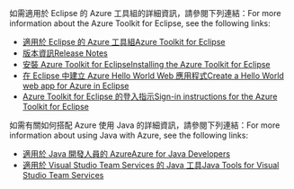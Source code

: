 <span data-ttu-id="50fea-101">如需適用於 Eclipse 的 Azure 工具組的詳細資訊，請參閱下列連結：</span><span class="sxs-lookup"><span data-stu-id="50fea-101">For more information about the Azure Toolkit for Eclipse, see the following links:</span></span> 

* [<span data-ttu-id="50fea-102">適用於 Eclipse 的 Azure 工具組</span><span class="sxs-lookup"><span data-stu-id="50fea-102">Azure Toolkit for Eclipse</span></span>](../eclipse/azure-toolkit-for-eclipse.md) 
* [<span data-ttu-id="50fea-103">版本資訊</span><span class="sxs-lookup"><span data-stu-id="50fea-103">Release Notes</span></span>](https://github.com/Microsoft/azure-tools-for-java/releases) 
* [<span data-ttu-id="50fea-104">安裝 Azure Toolkit for Eclipse</span><span class="sxs-lookup"><span data-stu-id="50fea-104">Installing the Azure Toolkit for Eclipse</span></span>](../eclipse/azure-toolkit-for-eclipse-installation.md) 
* [<span data-ttu-id="50fea-105">在 Eclipse 中建立 Azure Hello World Web 應用程式</span><span class="sxs-lookup"><span data-stu-id="50fea-105">Create a Hello World web app for Azure in Eclipse</span></span>](../eclipse/azure-toolkit-for-eclipse-create-hello-world-web-app.md) 
* [<span data-ttu-id="50fea-106">Azure Toolkit for Eclipse 的登入指示</span><span class="sxs-lookup"><span data-stu-id="50fea-106">Sign-in instructions for the Azure Toolkit for Eclipse</span></span>](../eclipse/azure-toolkit-for-eclipse-sign-in-instructions.md) 

<span data-ttu-id="50fea-107">如需有關如何搭配 Azure 使用 Java 的詳細資訊，請參閱下列連結：</span><span class="sxs-lookup"><span data-stu-id="50fea-107">For more information about using Java with Azure, see the following links:</span></span> 

* [<span data-ttu-id="50fea-108">適用於 Java 開發人員的 Azure</span><span class="sxs-lookup"><span data-stu-id="50fea-108">Azure for Java Developers</span></span>](https://docs.microsoft.com/java/azure/) 
* [<span data-ttu-id="50fea-109">適用於 Visual Studio Team Services 的 Java 工具</span><span class="sxs-lookup"><span data-stu-id="50fea-109">Java Tools for Visual Studio Team Services</span></span>](https://java.visualstudio.com/) 
<!-- TODO: Add URLs for Java in VSCode here --> 
